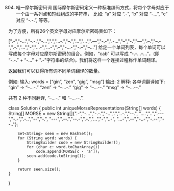 804. 唯一摩尔斯密码词
国际摩尔斯密码定义一种标准编码方式，将每个字母对应于一个由一系列点和短线组成的字符串， 比如: “a” 对应 “.-”, “b” 对应 “-…”, “c” 对应 “-.-.”, 等等。

为了方便，所有26个英文字母对应摩尔斯密码表如下：

[".-","-…","-.-.","-…",".","…-.","–.","…","…",".—","-.-",".-…","–","-.","—",".–.","–.-",".-.","…","-","…-","…-",".–","-…-","-.–","–…"]
给定一个单词列表，每个单词可以写成每个字母对应摩尔斯密码的组合。例如，“cab” 可以写成 “-.-…–…”，(即 “-.-.” + “-…” + ".-"字符串的结合)。我们将这样一个连接过程称作单词翻译。

返回我们可以获得所有词不同单词翻译的数量。

例如:
输入: words = [“gin”, “zen”, “gig”, “msg”]
输出: 2
解释:
各单词翻译如下:
“gin” -> “–…-.”
“zen” -> “–…-.”
“gig” -> “–…--.”
“msg” -> “–…--.”

共有 2 种不同翻译, “–…-.” 和 “–…--.”.

class Solution {
    public int uniqueMorseRepresentations(String[] words) {
        String[] MORSE = new String[]{".-","-...","-.-.","-..",".","..-.","--.",
                         "....","..",".---","-.-",".-..","--","-.",
                         "---",".--.","--.-",".-.","...","-","..-",
                         "...-",".--","-..-","-.--","--.."};

        Set<String> seen = new HashSet();
        for (String word: words) {
            StringBuilder code = new StringBuilder();
            for (char c: word.toCharArray())
                code.append(MORSE[c - 'a']);
            seen.add(code.toString());
        }

        return seen.size();
    }
}

